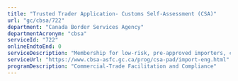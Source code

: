 ```yaml
---
title: "Trusted Trader Application- Customs Self-Assessment (CSA)"
url: "gc/cbsa/722"
department: "Canada Border Services Agency"
departmentAcronym: "cbsa"
serviceId: "722"
onlineEndtoEnd: 0
serviceDescription: "Membership for low-risk, pre-approved importers, carriers and registered drivers that simplifies many of the import border requirements to process low-risk shipments  more quickly and efficiently at the border. Membership requires the completion of a two part application process."
serviceUrl: "https://www.cbsa-asfc.gc.ca/prog/csa-pad/import-eng.html"
programDescription: "Commercial-Trade Facilitation and Compliance"
---
```

